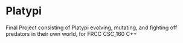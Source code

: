 # Platypi
Final Project consisting of Platypi evolving, mutating, and fighting off predators in their own world, for FRCC CSC_160 C++ 
